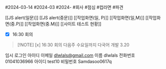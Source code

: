 #2024-03-14
#2024-03
#2024- 
#회사 
#점심 
#컵라면 
#파견 

[[JS  alert(일문)]]
[[JS alert(중문)]]
[[작업화면(일, P)]]
[[작업화면(일,M)]]
[[작업화면(중.P)]]
[[작업화면(중.M)]]
[[사이트 테스트 현황]]

- [x] 16:30 회의 

> [!NOTE] [x] 16:30 회의 
> 다음주 수요일까지 다국어 개발 3.20




임시 로그인 아이디
이메일 dlwlals@gmail.com
이름 dlwlals
전화번호 01041036966
아이디 test10
비밀번호 Samdasoo0617q